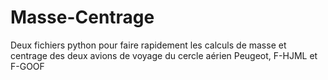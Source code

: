 # Masse-Centrage
Deux fichiers python pour faire rapidement les calculs de masse et centrage des deux avions de voyage du cercle aérien Peugeot, F-HJML et F-GOOF
